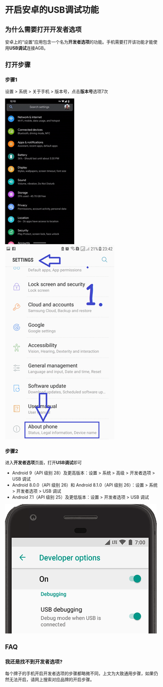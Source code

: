 # 开启安卓的USB调试功能

## 为什么需要打开开发者选项 

安卓上的“设置”应用包含一个名为**开发者选项**的功能。手机需要打开该功能才能使用**USB调试**连接AGB。

## 打开步骤

### 步骤1

设置 > 系统 > 关于手机 > 版本号，点击**版本号**选项7次

![guide](R/developer_options.gif) ![guide](R/developer_options2.gif)

### 步骤2

进入**开发者选项**页面，打开**USB调试**即可

* Android 9（API 级别 28）及更高版本：设置 > 系统 > 高级 > 开发者选项 > USB 调试
* Android 8.0.0（API 级别 26）和 Android 8.1.0（API 级别 26）：设置 > 系统 > 开发者选项 > USB 调试
* Android 7.1（API 级别 25）及更低版本：设置 > 开发者选项 > USB 调试

![guide](R/usb_debugging.png)

## FAQ

### 我还是找不到开发者选项?

每个牌子的手机开启开发者选项的步骤都略微不同，上文为大致通用步骤，如果仍然无法开启，请网上搜索对应品牌的开启步骤。




